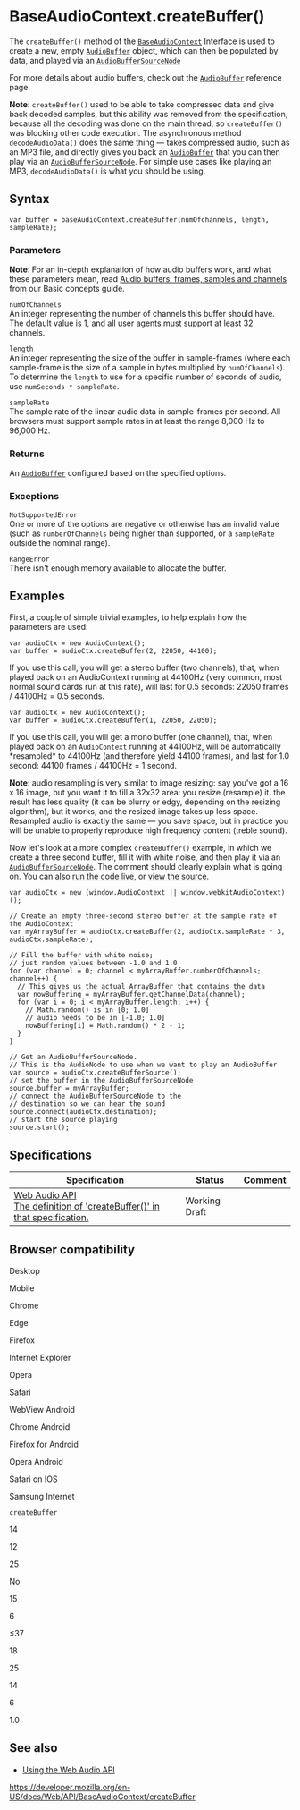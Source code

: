 # BaseAudioContext.createBuffer()

The `createBuffer()` method of the [`BaseAudioContext`](../baseaudiocontext) Interface is used to create a new, empty [`AudioBuffer`](../audiobuffer) object, which can then be populated by data, and played via an [`AudioBufferSourceNode`](../audiobuffersourcenode)

For more details about audio buffers, check out the [`AudioBuffer`](../audiobuffer) reference page.

**Note**: `createBuffer()` used to be able to take compressed data and give back decoded samples, but this ability was removed from the specification, because all the decoding was done on the main thread, so `createBuffer()` was blocking other code execution. The asynchronous method `decodeAudioData()` does the same thing — takes compressed audio, such as an MP3 file, and directly gives you back an [`AudioBuffer`](../audiobuffer) that you can then play via an [`AudioBufferSourceNode`](../audiobuffersourcenode). For simple use cases like playing an MP3, `decodeAudioData()` is what you should be using.

## Syntax

    var buffer = baseAudioContext.createBuffer(numOfchannels, length, sampleRate);

### Parameters

**Note**: For an in-depth explanation of how audio buffers work, and what these parameters mean, read [Audio buffers: frames, samples and channels](../web_audio_api/basic_concepts_behind_web_audio_api#audio_buffers.3a_frames.2c_samples_and_channels) from our Basic concepts guide.

`numOfChannels`  
An integer representing the number of channels this buffer should have. The default value is 1, and all user agents must support at least 32 channels.

`length`  
An integer representing the size of the buffer in sample-frames (where each sample-frame is the size of a sample in bytes multiplied by `numOfChannels`). To determine the `length` to use for a specific number of seconds of audio, use `numSeconds * sampleRate`.

`sampleRate`  
The sample rate of the linear audio data in sample-frames per second. All browsers must support sample rates in at least the range 8,000 Hz to 96,000 Hz.

### Returns

An [`AudioBuffer`](../audiobuffer) configured based on the specified options.

### Exceptions

`NotSupportedError`  
One or more of the options are negative or otherwise has an invalid value (such as `numberOfChannels` being higher than supported, or a `sampleRate` outside the nominal range).

`RangeError`  
There isn't enough memory available to allocate the buffer.

## Examples

First, a couple of simple trivial examples, to help explain how the parameters are used:

    var audioCtx = new AudioContext();
    var buffer = audioCtx.createBuffer(2, 22050, 44100);

If you use this call, you will get a stereo buffer (two channels), that, when played back on an AudioContext running at 44100Hz (very common, most normal sound cards run at this rate), will last for 0.5 seconds: 22050 frames / 44100Hz = 0.5 seconds.

    var audioCtx = new AudioContext();
    var buffer = audioCtx.createBuffer(1, 22050, 22050);

If you use this call, you will get a mono buffer (one channel), that, when played back on an `AudioContext` running at 44100Hz, will be automatically \*resampled\* to 44100Hz (and therefore yield 44100 frames), and last for 1.0 second: 44100 frames / 44100Hz = 1 second.

**Note**: audio resampling is very similar to image resizing: say you've got a 16 x 16 image, but you want it to fill a 32x32 area: you resize (resample) it. the result has less quality (it can be blurry or edgy, depending on the resizing algorithm), but it works, and the resized image takes up less space. Resampled audio is exactly the same — you save space, but in practice you will be unable to properly reproduce high frequency content (treble sound).

Now let's look at a more complex `createBuffer()` example, in which we create a three second buffer, fill it with white noise, and then play it via an [`AudioBufferSourceNode`](../audiobuffersourcenode). The comment should clearly explain what is going on. You can also [run the code live](https://mdn.github.io/webaudio-examples/audio-buffer/), or [view the source](https://github.com/mdn/webaudio-examples/blob/master/audio-buffer/index.html).

    var audioCtx = new (window.AudioContext || window.webkitAudioContext)();

    // Create an empty three-second stereo buffer at the sample rate of the AudioContext
    var myArrayBuffer = audioCtx.createBuffer(2, audioCtx.sampleRate * 3, audioCtx.sampleRate);

    // Fill the buffer with white noise;
    // just random values between -1.0 and 1.0
    for (var channel = 0; channel < myArrayBuffer.numberOfChannels; channel++) {
      // This gives us the actual ArrayBuffer that contains the data
      var nowBuffering = myArrayBuffer.getChannelData(channel);
      for (var i = 0; i < myArrayBuffer.length; i++) {
        // Math.random() is in [0; 1.0]
        // audio needs to be in [-1.0; 1.0]
        nowBuffering[i] = Math.random() * 2 - 1;
      }
    }

    // Get an AudioBufferSourceNode.
    // This is the AudioNode to use when we want to play an AudioBuffer
    var source = audioCtx.createBufferSource();
    // set the buffer in the AudioBufferSourceNode
    source.buffer = myArrayBuffer;
    // connect the AudioBufferSourceNode to the
    // destination so we can hear the sound
    source.connect(audioCtx.destination);
    // start the source playing
    source.start();

## Specifications

<table><thead><tr class="header"><th>Specification</th><th>Status</th><th>Comment</th></tr></thead><tbody><tr class="odd"><td><a href="https://webaudio.github.io/web-audio-api/#dom-baseaudiocontext-createbuffer">Web Audio API<br />
<span class="small">The definition of 'createBuffer()' in that specification.</span></a></td><td><span class="spec-wd">Working Draft</span></td><td></td></tr></tbody></table>

## Browser compatibility

Desktop

Mobile

Chrome

Edge

Firefox

Internet Explorer

Opera

Safari

WebView Android

Chrome Android

Firefox for Android

Opera Android

Safari on IOS

Samsung Internet

`createBuffer`

14

12

25

No

15

6

≤37

18

25

14

6

1.0

## See also

- [Using the Web Audio API](../web_audio_api/using_web_audio_api)

<a href="https://developer.mozilla.org/en-US/docs/Web/API/BaseAudioContext/createBuffer" class="_attribution-link">https://developer.mozilla.org/en-US/docs/Web/API/BaseAudioContext/createBuffer</a>
